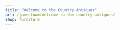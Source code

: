 ```yaml
---
title: "Welcome to the Country Antiques"
url: /jamestowm/welcome-to-the-country-antiques/
shop: furniture
---
```

